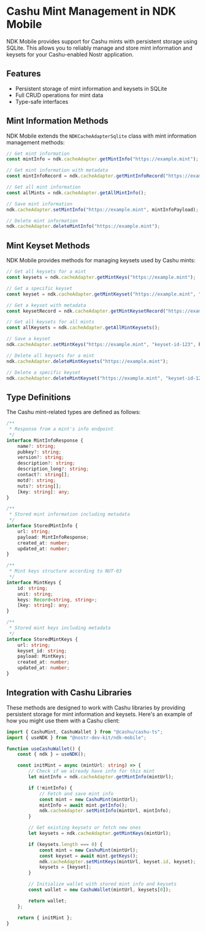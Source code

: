 # Cashu Mint Management in NDK Mobile

NDK Mobile provides support for Cashu mints with persistent storage using SQLite. This allows you to reliably manage and store mint information and keysets for your Cashu-enabled Nostr application.

## Features

- Persistent storage of mint information and keysets in SQLite
- Full CRUD operations for mint data
- Type-safe interfaces

## Mint Information Methods

NDK Mobile extends the `NDKCacheAdapterSqlite` class with mint information management methods:

```typescript
// Get mint information
const mintInfo = ndk.cacheAdapter.getMintInfo("https://example.mint");

// Get mint information with metadata
const mintInfoRecord = ndk.cacheAdapter.getMintInfoRecord("https://example.mint");

// Get all mint information
const allMints = ndk.cacheAdapter.getAllMintInfo();

// Save mint information
ndk.cacheAdapter.setMintInfo("https://example.mint", mintInfoPayload);

// Delete mint information
ndk.cacheAdapter.deleteMintInfo("https://example.mint");
```

## Mint Keyset Methods

NDK Mobile provides methods for managing keysets used by Cashu mints:

```typescript
// Get all keysets for a mint
const keysets = ndk.cacheAdapter.getMintKeys("https://example.mint");

// Get a specific keyset
const keyset = ndk.cacheAdapter.getMintKeyset("https://example.mint", "keyset-id-123");

// Get a keyset with metadata
const keysetRecord = ndk.cacheAdapter.getMintKeysetRecord("https://example.mint", "keyset-id-123");

// Get all keysets for all mints
const allKeysets = ndk.cacheAdapter.getAllMintKeysets();

// Save a keyset
ndk.cacheAdapter.setMintKeys("https://example.mint", "keyset-id-123", keysetData);

// Delete all keysets for a mint
ndk.cacheAdapter.deleteMintKeysets("https://example.mint");

// Delete a specific keyset
ndk.cacheAdapter.deleteMintKeyset("https://example.mint", "keyset-id-123");
```

## Type Definitions

The Cashu mint-related types are defined as follows:

```typescript
/**
 * Response from a mint's info endpoint
 */
interface MintInfoResponse {
    name?: string;
    pubkey?: string;
    version?: string;
    description?: string;
    description_long?: string;
    contact?: string[];
    motd?: string;
    nuts?: string[];
    [key: string]: any;
}

/**
 * Stored mint information including metadata
 */
interface StoredMintInfo {
    url: string;
    payload: MintInfoResponse;
    created_at: number;
    updated_at: number;
}

/**
 * Mint keys structure according to NUT-03
 */
interface MintKeys {
    id: string;
    unit: string;
    keys: Record<string, string>;
    [key: string]: any;
}

/**
 * Stored mint keys including metadata
 */
interface StoredMintKeys {
    url: string;
    keyset_id: string;
    payload: MintKeys;
    created_at: number;
    updated_at: number;
}
```

## Integration with Cashu Libraries

These methods are designed to work with Cashu libraries by providing persistent storage for mint information and keysets. Here's an example of how you might use them with a Cashu client:

```typescript
import { CashuMint, CashuWallet } from "@cashu/cashu-ts";
import { useNDK } from "@nostr-dev-kit/ndk-mobile";

function useCashuWallet() {
    const { ndk } = useNDK();

    const initMint = async (mintUrl: string) => {
        // Check if we already have info for this mint
        let mintInfo = ndk.cacheAdapter.getMintInfo(mintUrl);

        if (!mintInfo) {
            // Fetch and save mint info
            const mint = new CashuMint(mintUrl);
            mintInfo = await mint.getInfo();
            ndk.cacheAdapter.setMintInfo(mintUrl, mintInfo);
        }

        // Get existing keysets or fetch new ones
        let keysets = ndk.cacheAdapter.getMintKeys(mintUrl);

        if (keysets.length === 0) {
            const mint = new CashuMint(mintUrl);
            const keyset = await mint.getKeys();
            ndk.cacheAdapter.setMintKeys(mintUrl, keyset.id, keyset);
            keysets = [keyset];
        }

        // Initialize wallet with stored mint info and keysets
        const wallet = new CashuWallet(mintUrl, keysets[0]);

        return wallet;
    };

    return { initMint };
}
```
